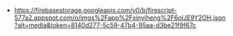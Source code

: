 - https://firebasestorage.googleapis.com/v0/b/firescript-577a2.appspot.com/o/imgs%2Fapp%2Fxinyiheng%2F6olJE9Y2OH.json?alt=media&token=8140d277-5c59-47b4-95aa-d3be21f9f67c
